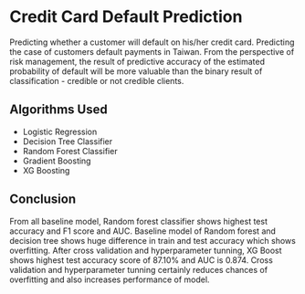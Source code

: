 # Credit Card Default Prediction
Predicting whether a customer will default on his/her credit card. Predicting the case of customers default payments in Taiwan. From the perspective of risk management, the result of predictive accuracy of the estimated probability of default will be more valuable than the binary result of classification - credible or not credible clients.

## Algorithms Used
- Logistic Regression
- Decision Tree Classifier
- Random Forest Classifier
- Gradient Boosting
- XG Boosting

## Conclusion
From all baseline model, Random forest classifier shows highest test accuracy and F1 score and AUC. Baseline model of Random forest and decision tree shows huge difference in train and test accuracy which shows overfitting. After cross validation and hyperparameter tunning, XG Boost shows highest test accuracy score of 87.10% and AUC is 0.874. Cross validation and hyperparameter tunning certainly reduces chances of overfitting and also increases performance of model.
